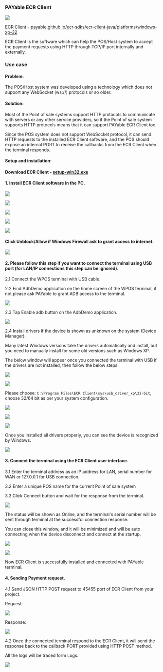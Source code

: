 ### PAYable ECR Client

![](https://i.imgur.com/P8L2Oc7.png)

ECR Client - [payable.github.io/ecr-sdks/ecr-client-java/platforms/windows-xp-32](https://payable.github.io/ecr-sdks/ecr-client-java/platforms/windows-xp-32)

ECR Client is the software which can help the POS/Host system to accept the payment requests using HTTP through TCP/IP port internally and externally.

### Use case

#### Problem: 

The POS/Host system was developed using a technology which does not support any WebSocket (ws://) protocols or so older.

#### Solution:

Most of the Point of sale systems support HTTP protocols to communicate with servers or any other service providers, so if the Point of sale system supports
HTTP protocols means that it can support PAYable ECR Client too.

Since the POS system does not support WebSocket protocol, it can send HTTP requests to the installed ECR Client software, 
and the POS should expose an internal PORT to receive the callbacks from the ECR Client when the terminal responds.

#### Setup and installation:

#### Download ECR Client - [setup-win32.exe](https://github.com/payable/ecr-sdks/raw/master/ecr-client-java/platforms/windows-xp-32/setup-win32.exe)

#### 1. Install ECR Client software in the PC.

![](screenshots/1.png)

![](screenshots/2.png)

![](screenshots/3.png)

![](screenshots/4.png)

![](screenshots/5.png)

#### Click Unblock/Allow if Windows Firewall ask to grant access to internet.

![](screenshots/6.png)

#### 2. Please follow this step if you want to connect the terminal using USB port (for LAN/IP connections this step can be ignored).

2.1 Connect the WPOS terminal with USB cable.

2.2 Find AdbDemo application on the home screen of the WPOS terminal, if not please ask PAYable to grant ADB access to the terminal.

![](screenshots/22.png)

2.3 Tap Enable adb button on the AdbDemo application.

![](screenshots/23.png)

2.4 Install drivers if the device is shown as unknown on the system (Device Manager). 

Many latest Windows versions take the drivers automatically and install, but you need to manually install for some old versions such as Windows XP.

The below window will appear once you connected the terminal with USB if the drivers are not installed, then follow the below steps.

![](screenshots/8.png)

![](screenshots/9.png)

Please choose: `C:\Program Files\ECR Client\sys\usb_driver_xp\32-bit`, choose 32/64 bit as per your system configuration.

![](screenshots/10.png)

![](screenshots/11.png)

![](screenshots/12.png)

Once you installed all drivers properly, you can see the device is recognized by Windows.

![](screenshots/13.png)


#### 3. Connect the terminal using the ECR Client user interface.

3.1 Enter the terminal address as an IP address for LAN, serial number for WAN or 127.0.0.1 for USB connection.

3.2 Enter a unique POS name for the current Point of sale system

3.3 Click Connect button and wait for the response from the terminal.

![](screenshots/14.png)

The status will be shown as Online, and the terminal's serial number will be sent through terminal at the successful connection response.

You can close this window, and it will be minimized and will be auto connecting when the device disconnect and connect at the startup.

![](screenshots/16.png)

![](screenshots/15.png)

Now ECR Client is successfully installed and connected with PAYable terminal.

#### 4. Sending Payment request.

4.1 Send JSON HTTP POST request to 45455 port of ECR Client from your project.

Request:

![](screenshots/19.png)

Response:

![](screenshots/20.png)

4.2 Once the connected terminal respond to the ECR Client, it will send the response back to the callback PORT provided using HTTP POST method.

All the logs will be traced form Logs.

![](screenshots/21.png)
